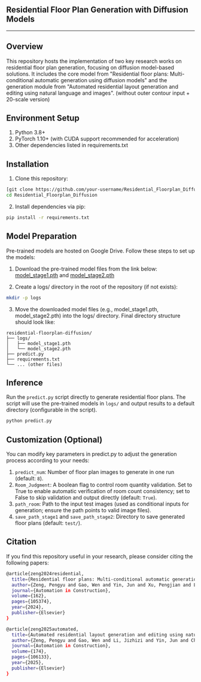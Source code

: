 ## Residential Floor Plan Generation with Diffusion Models
---

## Overview
This repository hosts the implementation of two key research works on residential floor plan generation, focusing on diffusion model-based solutions. It includes the core model from "Residential floor plans: Multi-conditional automatic generation using diffusion models" and the generation module from "Automated residential layout generation and editing using natural language and images". (without outer contour input + 20-scale version)

## Environment Setup

1. Python 3.8+
2. PyTorch 1.10+ (with CUDA support recommended for acceleration)
3. Other dependencies listed in requirements.txt

## Installation
1. Clone this repository:
```bash
[git clone https://github.com/your-username/Residential_Floorplan_Diffusion.git](https://github.com/zengpengyu-student/Residential_Floorplan_Diffusion.git)
cd Residential_Floorplan_Diffusion
```
2. Install dependencies via pip:
```bash
pip install -r requirements.txt
```

## Model Preparation
Pre-trained models are hosted on Google Drive. Follow these steps to set up the models:

1. Download the pre-trained model files from the link below:
[model_stage1.pth](https://drive.google.com/file/d/1ONAu_i2q0FUGJClArBC4mBMwFAchmo1H/view?usp=drive_link)
and [model_stage2.pth](https://drive.google.com/file/d/1cVL4dLMM7j0n3nSKkapjdTWgHD9H45rA/view?usp=drive_link)

2. Create a logs/ directory in the root of the repository (if not exists):
```bash
mkdir -p logs
```

3. Move the downloaded model files (e.g., model_stage1.pth, model_stage2.pth) into the logs/ directory.
Final directory structure should look like:

```plaintext
residential-floorplan-diffusion/ 
├── logs/                          
│   ├── model_stage1.pth          
│   └── model_stage2.pth          
├── predict.py                     
├── requirements.txt               
└── ... (other files)              
```

## Inference

Run the ```predict.py``` script directly to generate residential floor plans. The script will use the pre-trained models in ```logs/``` and output results to a default directory (configurable in the script).

```bash
python predict.py
```

## Customization (Optional)

You can modify key parameters in predict.py to adjust the generation process according to your needs:

1. ```predict_num```: Number of floor plan images to generate in one run (default: ```8```).
2. ```Room_Judgment```: A boolean flag to control room quantity validation. Set to True to enable automatic verification of room count consistency; set to False to skip validation and output directly (default: ```True```).
3. ```path_room```: Path to the input test images (used as conditional inputs for generation; ensure the path points to valid image files).
4. ```save_path_stage1``` and ```save_path_stage2```: Directory to save generated floor plans (default: ```test/```).

## Citation
If you find this repository useful in your research, please consider citing the following papers:

```bash
@article{zeng2024residential,
  title={Residential floor plans: Multi-conditional automatic generation using diffusion models},
  author={Zeng, Pengyu and Gao, Wen and Yin, Jun and Xu, Pengjian and Lu, Shuai},
  journal={Automation in Construction},
  volume={162},
  pages={105374},
  year={2024},
  publisher={Elsevier}
}
```

```bash
@article{zeng2025automated,
  title={Automated residential layout generation and editing using natural language and images},
  author={Zeng, Pengyu and Gao, Wen and Li, Jizhizi and Yin, Jun and Chen, Jiling and Lu, Shuai},
  journal={Automation in Construction},
  volume={174},
  pages={106133},
  year={2025},
  publisher={Elsevier}
}
```
